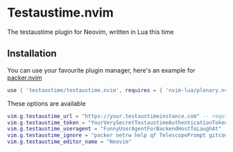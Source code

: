 # Testaustime.nvim

The testaustime plugin for Neovim, written in Lua this time

## Installation

You can use your favourite plugin manager, here's an example for [packer.nvim](https://github.com/wbthomason/packer.nvim)
```lua
use { 'testaustime/testaustime.nvim', requires = { 'nvim-lua/plenary.nvim' } }
```

These options are available
```lua
vim.g.testaustime_url = "https://your.testaustimeinstance.com" -- required
vim.g.testaustime_token = "YourVerySecretTestaustimeAuthenticationToken" --required
vim.g.testaustime_useragent = "FunnyUserAgentForBackendHostToLaughAt"
vim.g.testaustime_ignore = "packer netrw help qf TelescopePrompt gitcommit" -- A space-separated list of ignored filetypes
vim.g.testaustime_editor_name = "Neovim"
```
